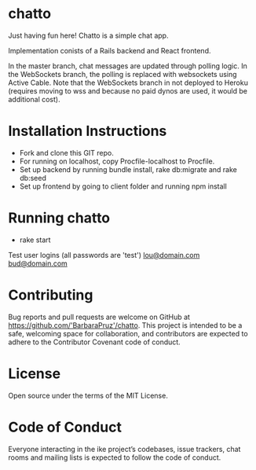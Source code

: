 # chatto
Just having fun here!  Chatto is a simple chat app.

Implementation conists of a Rails backend and React frontend.

In the master branch, chat messages are updated through polling logic.  In the WebSockets
branch, the polling is replaced with websockets using Active Cable.  Note that the WebSockets branch in not deployed to Heroku (requires moving to wss and because no paid
dynos are used, it would be additional cost).

# Installation Instructions
* Fork and clone this GIT repo. 
* For running on localhost, copy Procfile-localhost to Procfile.
* Set up backend by running bundle install, rake db:migrate and rake db:seed
* Set up frontend by going to client folder and running npm install

# Running chatto
* rake start

Test user logins (all passwords are 'test')
lou@domain.com
bud@domain.com


# Contributing
Bug reports and pull requests are welcome on GitHub at https://github.com/'BarbaraPruz'/chatto. This project is intended to be a safe, welcoming space for collaboration, and contributors are expected to adhere to the Contributor Covenant code of conduct.

# License
Open source under the terms of the MIT License.

# Code of Conduct
Everyone interacting in the ike project’s codebases, issue trackers, chat rooms and mailing lists is expected to follow the code of conduct.


